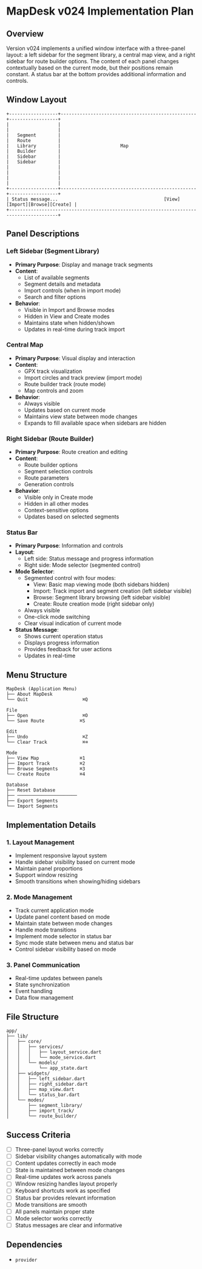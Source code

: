 # MapDesk v024 Implementation Plan

## Overview
Version v024 implements a unified window interface with a three-panel layout: a left sidebar for the segment library, a central map view, and a right sidebar for route builder options. The content of each panel changes contextually based on the current mode, but their positions remain constant. A status bar at the bottom provides additional information and controls.

## Window Layout
```
+------------------+--------------------------------------------------+------------------+
|                  |                                                  |                  |
|   Segment        |                                                  |   Route          |
|   Library        |                      Map                         |   Builder        |
|   Sidebar        |                                                  |   Sidebar        |
|                  |                                                  |                  |
|                  |                                                  |                  |
+------------------+--------------------------------------------------+------------------+
| Status message...                                       [View][Import][Browse][Create] |
+----------------------------------------------------------------------------------------+
```

## Panel Descriptions

### Left Sidebar (Segment Library)
- **Primary Purpose**: Display and manage track segments
- **Content**:
  - List of available segments
  - Segment details and metadata
  - Import controls (when in import mode)
  - Search and filter options
- **Behavior**:
  - Visible in Import and Browse modes
  - Hidden in View and Create modes
  - Maintains state when hidden/shown
  - Updates in real-time during track import

### Central Map
- **Primary Purpose**: Visual display and interaction
- **Content**:
  - GPX track visualization
  - Import circles and track preview (import mode)
  - Route builder track (route mode)
  - Map controls and zoom
- **Behavior**:
  - Always visible
  - Updates based on current mode
  - Maintains view state between mode changes
  - Expands to fill available space when sidebars are hidden

### Right Sidebar (Route Builder)
- **Primary Purpose**: Route creation and editing
- **Content**:
  - Route builder options
  - Segment selection controls
  - Route parameters
  - Generation controls
- **Behavior**:
  - Visible only in Create mode
  - Hidden in all other modes
  - Context-sensitive options
  - Updates based on selected segments

### Status Bar
- **Primary Purpose**: Information and controls
- **Layout**:
  - Left side: Status message and progress information
  - Right side: Mode selector (segmented control)
- **Mode Selector**:
  - Segmented control with four modes:
    - View: Basic map viewing mode (both sidebars hidden)
    - Import: Track import and segment creation (left sidebar visible)
    - Browse: Segment library browsing (left sidebar visible)
    - Create: Route creation mode (right sidebar only)
  - Always visible
  - One-click mode switching
  - Clear visual indication of current mode
- **Status Message**:
  - Shows current operation status
  - Displays progress information
  - Provides feedback for user actions
  - Updates in real-time

## Menu Structure
```
MapDesk (Application Menu)
├── About MapDesk
└── Quit                    ⌘Q

File
├── Open                    ⌘O
└── Save Route             ⌘S

Edit
├── Undo                    ⌘Z
└── Clear Track             ⌘⌫

Mode
├── View Map               ⌘1
├── Import Track           ⌘2
├── Browse Segments        ⌘3
└── Create Route           ⌘4

Database
├── Reset Database
├── ──────────────────────
├── Export Segments
└── Import Segments
```

## Implementation Details

### 1. Layout Management
- Implement responsive layout system
- Handle sidebar visibility based on current mode
- Maintain panel proportions
- Support window resizing
- Smooth transitions when showing/hiding sidebars

### 2. Mode Management
- Track current application mode
- Update panel content based on mode
- Maintain state between mode changes
- Handle mode transitions
- Implement mode selector in status bar
- Sync mode state between menu and status bar
- Control sidebar visibility based on mode

### 3. Panel Communication
- Real-time updates between panels
- State synchronization
- Event handling
- Data flow management

## File Structure
```
app/
├── lib/
│   ├── core/
│   │   ├── services/
│   │   │   ├── layout_service.dart
│   │   │   └── mode_service.dart
│   │   └── models/
│   │       └── app_state.dart
│   ├── widgets/
│   │   ├── left_sidebar.dart
│   │   ├── right_sidebar.dart
│   │   ├── map_view.dart
│   │   └── status_bar.dart
│   └── modes/
│       ├── segment_library/
│       ├── import_track/
│       └── route_builder/
```

## Success Criteria
- [ ] Three-panel layout works correctly
- [ ] Sidebar visibility changes automatically with mode
- [ ] Content updates correctly in each mode
- [ ] State is maintained between mode changes
- [ ] Real-time updates work across panels
- [ ] Window resizing handles layout properly
- [ ] Keyboard shortcuts work as specified
- [ ] Status bar provides relevant information
- [ ] Mode transitions are smooth
- [ ] All panels maintain proper state
- [ ] Mode selector works correctly
- [ ] Status messages are clear and informative

## Dependencies
- `provider`